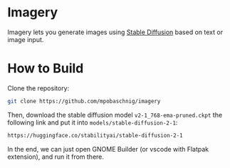 # Imagery

Imagery lets you generate images using [Stable Diffusion](https://github.com/Stability-AI/stablediffusion) based on text or image input.

# How to Build

Clone the repository:
```sh
git clone https://github.com/mpobaschnig/imagery
```

Then, download the stable diffusion model `v2-1_768-ema-pruned.ckpt` the following link and put it into `models/stable-diffusion-2-1`:

```sh
https://huggingface.co/stabilityai/stable-diffusion-2-1
```

In the end, we can just open GNOME Builder (or vscode with Flatpak extension), and run it from there.
